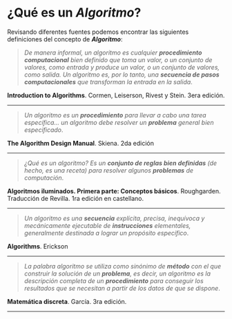 # ¿Qué es un *Algoritmo*?

Revisando diferentes fuentes podemos encontrar las siguientes definiciones del concepto de ***Algoritmo***:


> *De manera informal, un algoritmo es cualquier **procedimiento computacional** bien definido que toma un valor, o un conjunto de valores, como entrada y produce un valor, o un conjunto de valores, como salida. Un algoritmo es, por lo tanto, una **secuencia de pasos computacionales** que transforman la entrada en la salida*.

**Introduction to Algorithms**. Cormen, Leiserson, Rivest y Stein. 3era edición.
___

> *Un algoritmo es un **procedimiento** para llevar a cabo una tarea específica... un algoritmo debe resolver un **problema** general bien especificado*.

**The Algorithm Design Manual**. Skiena. 2da edición
___
> *¿Qué es un algoritmo? Es un **conjunto de reglas bien definidas** (de hecho, es una receta) para resolver algunos **problemas** de computación*.

**Algoritmos iluminados. Primera parte: Conceptos básicos**. Roughgarden. Traducción de Revilla. 1ra edición en castellano.
___
> *Un algoritmo es una **secuencia** explícita, precisa, inequívoca y mecánicamente ejecutable de **instrucciones** elementales, generalmente destinada a lograr un propósito específico*.

**Algorithms**. Erickson
___
> *La palabra algoritmo se utiliza como sinónimo de **método** con el que construir la solución de un **problema**, es decir, un algoritmo es la descripción completa de un **procedimiento** para conseguir los resultados que se necesitan a partir de los datos de que se dispone*.

**Matemática discreta**. García. 3ra edición.
___